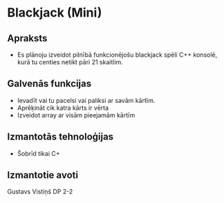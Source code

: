 # Blackjack (Mini)

## Apraksts
  - Es plānoju izveidot pilnībā funkcionējošu blackjack spēli C++ konsolē, kurā tu centies netikt pāri 21 skaitlim.
## Galvenās funkcijas
  - Ievadīt vai tu pacelsi vai paliksi ar savām kārtīm.
  - Aprēķināt cik katra kārts ir vērta
  - Izveidot array ar visām pieejamām kārtīm
## Izmantotās tehnoloģijas
  - Šobrīd tikai C+
## Izmantotie avoti


Gustavs Vistiņš
DP 2-2
